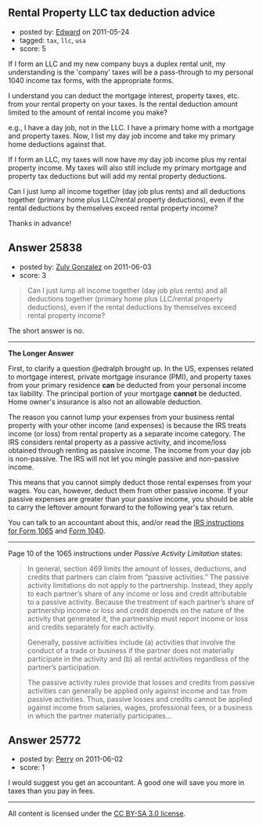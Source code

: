 ## Rental Property LLC tax deduction advice

- posted by: [Edward](https://stackexchange.com/users/-1/10741-edward) on 2011-05-24
- tagged: `tax`, `llc`, `usa`
- score: 5

If I form an LLC and my new company buys a duplex rental unit, my understanding is the 'company' taxes will be a pass-through to my personal 1040 income tax forms, with the appropriate forms.

I understand you can deduct the mortgage interest, property taxes, etc. from your rental property on your taxes.  Is the rental deduction amount limited to the amount of rental income you make?

e.g., I have a day job, not in the LLC.  I have a primary home with a mortgage and property taxes.  Now, I list my day job income and take my primary home deductions against that.  

If I form an LLC, my taxes will now have my day job income plus my rental property income.  My taxes will also still include my primary mortgage and property tax deductions but will add my rental property deductions.  

Can I just lump all income together (day job plus rents) and all deductions together (primary home plus LLC/rental property deductions), even if the rental deductions by themselves exceed rental property income?

Thanks in advance!


## Answer 25838

- posted by: [Zuly Gonzalez](https://stackexchange.com/users/-1/2692-zuly-gonzalez) on 2011-06-03
- score: 3

<blockquote>
  <p>Can I just lump all income together (day job plus rents) and all deductions together (primary home plus LLC/rental property deductions), even if the rental deductions by themselves exceed rental property income?</p>
</blockquote>

<p>The short answer is no.</p>

<hr>

<p><strong>The Longer Answer</strong></p>

<p>First, to clarify a question @edralph brought up. In the US, expenses related to mortgage interest, private mortgage insurance (PMI), and property taxes from your primary residence <strong>can</strong> be deducted from your personal income tax liability. The principal portion of your mortgage <strong>cannot</strong> be deducted. Home owner's insurance is also not an allowable deduction.</p>

<p>The reason you cannot lump your expenses from your business rental property with your other income (and expenses) is because the IRS treats income (or loss) from rental property as a separate income category. The IRS considers rental property as a passive activity, and income/loss obtained through renting as passive income. The income from your day job is non-passive. The IRS will not let you mingle passive and non-passive income. </p>

<p>This means that you cannot simply deduct those rental expenses from your wages. You can, however, deduct them from other passive income. If your passive expenses are greater than your passive income, you should be able to carry the leftover amount forward to the following year's tax return.</p>

<p>You can talk to an accountant about this, and/or read the <a href="http://www.irs.gov/pub/irs-pdf/i1065.pdf" rel="nofollow">IRS instructions for Form 1065</a> and <a href="http://www.irs.gov/pub/irs-pdf/i1040.pdf" rel="nofollow">Form 1040</a>.</p>

<hr>

<p>Page 10 of the 1065 instructions under <em>Passive Activity Limitation</em> states:</p>

<blockquote>
  <p>In general, section 469 limits the amount of losses, deductions, and credits that partners can claim from “passive activities.” The passive activity limitations do not apply to the partnership. Instead, they apply to each partner’s share of any income or loss and credit attributable to a passive activity.
  Because the treatment of each partner’s share of partnership income or loss and credit depends on the nature of the activity that generated it, the partnership must report income or loss and credits separately for each activity. 
  <p>
  Generally, passive activities include (a) activities that involve the conduct of a trade or business if the partner does not materially participate in the activity and (b) all rental activities regardless of 
  the partner’s participation.
  <p>
  The passive activity rules provide that losses and credits from passive activities can generally be applied only against income and tax from passive activities. Thus, passive losses and credits cannot be applied against income from salaries, wages, professional fees, or a business in which the partner materially participates...</p>
</blockquote>



## Answer 25772

- posted by: [Perry](https://stackexchange.com/users/-1/8759-perry) on 2011-06-02
- score: 1

I would suggest you get an accountant.  A good one will save you more in taxes than you pay in fees.



---

All content is licensed under the [CC BY-SA 3.0 license](https://creativecommons.org/licenses/by-sa/3.0/).
